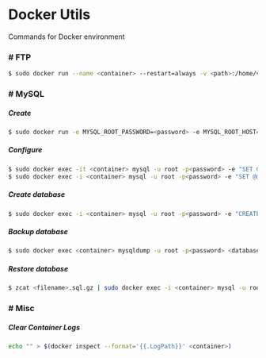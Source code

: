 # Docker Utils
Commands for Docker environment

### \# FTP

```bash
$ sudo docker run --name <container> --restart=always -v <path>:/home/vsftpd -p 20:20 -p 21:21 -p 47400-47470:47400-47470 -e FTP_USER=admin -e FTP_PASS=123456 -e PASV_ADDRESS=<ip> -d bogem/ftp
```

### \# MySQL

##### Create
```bash
$ sudo docker run -e MYSQL_ROOT_PASSWORD=<password> -e MYSQL_ROOT_HOST=% -p <port>:3306 -d mysql/mysql-server --default-authentication-plugin=mysql_native_password --character-set-server=utf8 --collation-server=utf8_unicode_ci
```

##### Configure
```bash
$ sudo docker exec -it <container> mysql -u root -p<password> -e "SET GLOBAL sql_mode=(SELECT REPLACE(@@sql_mode,'ONLY_FULL_GROUP_BY',''));"
$ sudo docker exec -i <container> mysql -u root -p<password> -e "SET @@global.time_zone = '-03:00'";
```

##### Create database

```bash
$ sudo docker exec -i <container> mysql -u root -p<password> -e "CREATE DATABASE <database>;"
```

##### Backup database
```bash
$ sudo docker exec <container> mysqldump -u root -p<password> <database> | gzip > <filename>.sql.gz
```

##### Restore database
```bash
$ zcat <filename>.sql.gz | sudo docker exec -i <container> mysql -u root -p<password> <database>
```

### \# Misc

##### Clear Container Logs
```bash
echo "" > $(docker inspect --format='{{.LogPath}}' <container>)
```
